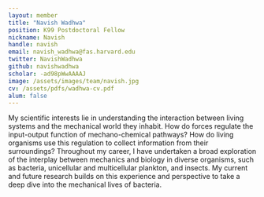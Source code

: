 ```yaml
---
layout: member
title: "Navish Wadhwa"
position: K99 Postdoctoral Fellow
nickname: Navish
handle: navish
email: navish_wadhwa@fas.harvard.edu
twitter: NavishWadhwa
github: navishwadhwa
scholar: -ad98pWwAAAAJ
image: /assets/images/team/navish.jpg
cv: /assets/pdfs/wadhwa-cv.pdf
alum: false
---
```

<!-- Ever since I learnt classical mechanics in high school, I have been amazed by the awesome power of Newton's laws and how much of the world can be understood by using different versions of these physical laws.  -->
My scientific interests lie in understanding the interaction between living systems and the mechanical world they inhabit. How do forces regulate the input-output function of mechano-chemical pathways? How do living organisms use this regulation to collect information from their surroundings? Throughout my career, I have undertaken a broad exploration of the interplay between mechanics and biology in diverse organisms, such as bacteria, unicellular and multicellular plankton, and insects. My current and future research builds on this experience and perspective to take a deep dive into the mechanical lives of bacteria.